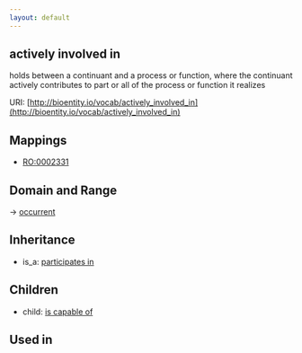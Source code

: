 ```yaml
---
layout: default
---
```


## actively involved in


holds between a continuant and a process or function, where the continuant actively contributes to part or all of the process or function it realizes

URI: [http://bioentity.io/vocab/actively_involved_in](http://bioentity.io/vocab/actively_involved_in)
## Mappings

 * [RO:0002331](http://purl.obolibrary.org/obo/RO_0002331)

## Domain and Range

 -> [occurrent](Occurrent.html)

## Inheritance

 *  is_a: [participates in](participates_in.html)

## Children

 *  child: [is capable of](is_capable_of.html)

## Used in

